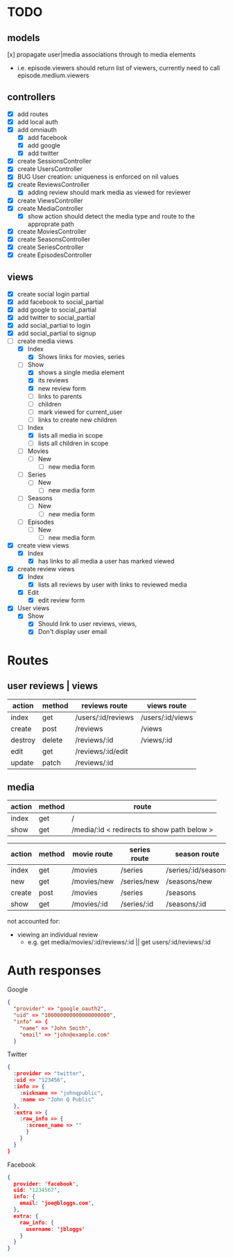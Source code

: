 # TODO
## models
[x] propagate user|media associations through to media elements
  - i.e. episode.viewers should return list of viewers, currently need to call episode.medium.viewers  
## controllers
- [x] add routes  
- [x] add local auth  
- [x] add omniauth  
  - [x] add facebook  
  - [x] add google  
  - [x] add twitter  
- [x] create SessionsController  
- [x] create UsersController  
- [x] BUG User creation: uniqueness is enforced on nil values  
- [x] create ReviewsController  
  - [x] adding review should mark media as viewed for reviewer
- [x] create ViewsController  
- [x] create MediaController  
  - [x] show action should detect the media type and route to the approprate path
- [x] create MoviesController  
- [x] create SeasonsController  
- [x] create SeriesController  
- [x] create EpisodesController  
## views
- [x] create social login partial  
- [x] add facebook to social_partial  
- [x] add google to social_partial  
- [x] add twitter to social_partial  
- [x] add social_partial to login  
- [x] add social_partial to signup  
- [ ] create media views
  - [x] Index
    - [x] Shows links for movies, series 
  - [ ] Show
    - [x] shows a single media element
    - [x] its reviews
    - [x] new review form
    - [ ] links to parents
    - [ ] children
    - [ ] mark viewed for current_user
    - [ ] links to create new children
  - [ ] Index
    - [x] lists all media in scope
    - [ ] lists all children in scope
  - [ ] Movies
    - [ ] New  
      - [ ] new media form
  - [ ] Series    
    - [ ] New  
      - [ ] new media form
  - [ ] Seasons    
    - [ ] New  
      - [ ] new media form
  - [ ] Episodes    
    - [ ] New  
      - [ ] new media form
- [x] create view views
  - [x] Index  
      - [x] has links to all media a user has marked viewed
- [x] create review views
  - [x] Index
    - [x] lists all reviews by user with links to reviewed media
  - [x] Edit
    - [x] edit review form
- [x] User views
  - [x] Show
    - [x] Should link to user reviews, views,
    - [x] Don't display user email

# Routes
## user reviews | views
action | method | reviews route | views route
-|-|-|-
index | get | /users/:id/reviews | /users/:id/views
create | post | /reviews | /views 
destroy | delete | /reviews/:id | /views/:id
edit | get | /reviews/:id/edit | 
update | patch | /reviews/:id | 


## media
action | method | route
-|-|-
index | get | /
show | get | /media/:id < redirects to show path below >

action | method | movie route | series route | season route | episode route | 
-|-|-|-|-|-
index | get | /movies | /series | /series/:id/seasons | /series/:id/seasons/:id/episodes
new | get | /movies/new | /series/new | /seasons/new | /episodes/new
create | post | /movies | /series | /seasons | /episodes
show | get | /movies/:id | /series/:id | /seasons/:id | /episodes/:id

not accounted for:  
- viewing an individual review  
  - e.g. get media/movies/:id/reviews/:id || get users/:id/reviews/:id




# Auth responses
Google
```json
{
  "provider" => "google_oauth2",
  "uid" => "100000000000000000000",
  "info" => {
    "name" => "John Smith",
    "email" => "john@example.com"
  }

```
Twitter
```json
{
  :provider => "twitter",
  :uid => "123456",
  :info => {
    :nickname => "johnqpublic",
    :name => "John Q Public"
  },
  :extra => {
    :raw_info => {
      :screen_name => ""
      }
    }
  }
}
```
Facebook
```json 
{
  provider: 'facebook',
  uid: '1234567',
  info: {
    email: 'joe@bloggs.com',
  },  
  extra: {
    raw_info: {
      username: 'jbloggs'
    }
  }
}
```